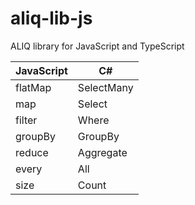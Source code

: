 # aliq-lib-js

ALIQ library for JavaScript and TypeScript

|JavaScript|C#        |
|----------|----------|
|flatMap   |SelectMany|
|map       |Select    |
|filter    |Where     |
|groupBy   |GroupBy   |
|reduce    |Aggregate |
|every     |All       |
|size      |Count     |
